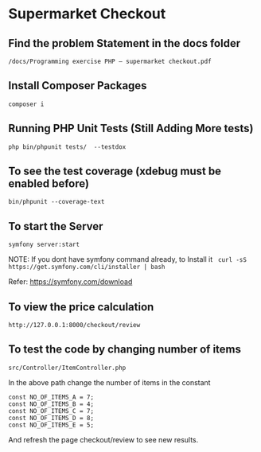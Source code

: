 # Supermarket Checkout

## Find the problem Statement in the docs folder

```/docs/Programming exercise PHP – supermarket checkout.pdf```

## Install Composer Packages

```composer i```

## Running PHP Unit Tests (Still Adding More tests)

```php bin/phpunit tests/  --testdox```

## To see the test coverage (xdebug must be enabled before)
```bin/phpunit --coverage-text```

## To start the Server

```symfony server:start```

NOTE: If you dont have symfony command already, to Install it
``` curl -sS https://get.symfony.com/cli/installer | bash```

Refer: https://symfony.com/download

## To view the price calculation

```http://127.0.0.1:8000/checkout/review```

## To test the code by changing number of items

```src/Controller/ItemController.php```

In the above path change the number of items in the constant

```
const NO_OF_ITEMS_A = 7;
const NO_OF_ITEMS_B = 4;
const NO_OF_ITEMS_C = 7;
const NO_OF_ITEMS_D = 8;
const NO_OF_ITEMS_E = 5;
```

And refresh the page checkout/review to see new results.
